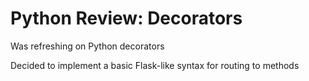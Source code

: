 # Python Review: Decorators

Was refreshing on Python decorators

Decided to implement a basic Flask-like syntax for routing to methods
